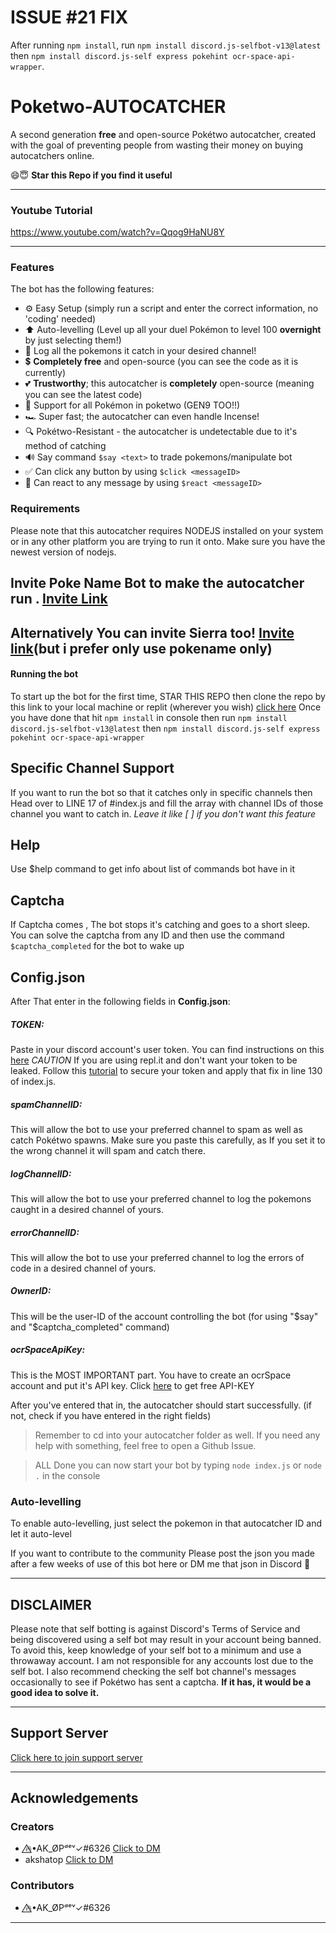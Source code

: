   # ISSUE #21 FIX
After running `npm install`, run `npm install discord.js-selfbot-v13@latest` then `npm install discord.js-self express pokehint ocr-space-api-wrapper`.
  
  # Poketwo-AUTOCATCHER
A second generation **free** and open-source Pokétwo autocatcher, created with the goal of preventing people from wasting their money on buying autocatchers online.

😄😇 **Star this Repo if you find it useful**

---

### Youtube Tutorial
https://www.youtube.com/watch?v=Qqog9HaNU8Y

---


### Features
The bot has the following features:
- ⚙️ Easy Setup (simply run a script and enter the correct information, no 'coding' needed)
- ⬆️ Auto-levelling (Level up all your duel Pokémon to level 100 **overnight** by just selecting them!)
- 📜 Log all the pokemons it catch in your desired channel!
- 💲 **Completely free** and open-source (you can see the code as it is currently)
- 💕 **Trustworthy**; this autocatcher is **completely** open-source (meaning you can see the latest code)
- 📜 Support for all Pokémon in poketwo (GEN9 TOO!!)
- 🏎️ Super fast; the autocatcher can even handle Incense!
- 🔍 Pokétwo-Resistant - the autocatcher is undetectable due to it's method of catching
- 🔊 Say command `$say <text>` to trade pokemons/manipulate bot
- ✅ Can click any button by using `$click <messageID>`
- 🌟 Can react to any message by using `$react <messageID>`

### Requirements
Please note that this autocatcher requires NODEJS installed on your system or in any other platform you are trying to run it onto. Make sure you have the newest version of nodejs.

## Invite Poke Name Bot to make the autocatcher run . [Invite Link](https://discord.com/oauth2/authorize?client_id=874910942490677270&permissions=412317379648&scope=applications.commands%20bot)
## Alternatively You can invite Sierra too! [Invite link](https://discord.com/oauth2/authorize?client_id=696161886734909481&permissions=8&scope=bot%20applications.commands)(but i prefer only use pokename only)

#### <b>Running the bot</b>
To start up the bot for the first time, STAR THIS REPO then clone the repo by this link to your local machine or replit (wherever you wish) [click here](https://github.com/AkshatOP/Poketwo-Autocatcher.git) 
Once you have done that hit `npm install` in console then run `npm install discord.js-selfbot-v13@latest` then `npm install discord.js-self express pokehint ocr-space-api-wrapper`

## **Specific Channel Support**
If you want to run the bot so that it catches only in specific channels then Head over to LINE 17 of #index.js and fill the array with channel IDs of those channel you want to catch in.
*Leave it like [ ] if you don't want this feature* 

## **Help**
Use $help command to get info about list of commands bot have in it

## **Captcha**
If Captcha comes , The bot stops it's catching and goes to a short sleep. You can solve the captcha from any ID and then use the command `$captcha_completed` for the bot to wake up

## **Config.json**
After That enter in the following fields in **Config.json**:

##### <b>TOKEN</b>:
Paste in your discord account's user token. You can find instructions on this [here](https://www.youtube.com/watch?v=3W9tAEsK7RM)
*CAUTION*
If you are using repl.it and don't want your token to be leaked. Follow this [tutorial](https://www.youtube.com/watch?v=BKlv__1OoGc) to secure your token and apply that fix in line 130 of index.js. 

##### <b>spamChannelID</b>:
This will allow the bot to use your preferred channel to spam as well as catch Pokétwo spawns. Make sure you paste this carefully, as If you set it to the wrong channel it will spam and catch there.

##### <b>logChannelID</b>:
This will allow the bot to use your preferred channel to log the pokemons caught in a desired channel of yours.

##### <b>errorChannelID</b>:
This will allow the bot to use your preferred channel to log the errors of code in a desired channel of yours.

##### <b>OwnerID</b>:
This will be the user-ID of the account controlling the bot (for using "$say" and "$captcha_completed" command)  

##### <b>ocrSpaceApiKey</b>:
This is the MOST IMPORTANT part. You have to create an ocrSpace account and put it's API key. Click [here](https://ocr.space/ocrapi/freekey) to get free API-KEY

After you've entered that in, the autocatcher should start successfully. (if not, check if you have entered in the right fields)

> Remember to cd into your autocatcher folder as well. If you need any help with something, feel free to open a Github Issue.

> ALL Done you can now start your bot by typing `node index.js` or `node .` in the console 

### Auto-levelling
To enable auto-levelling, just select the pokemon in that autocatcher ID and let it auto-level


If you want to contribute to the community Please post the json you made after a few weeks of use of this bot here or DM me that json in Discord 🙂 


---

## **DISCLAIMER**

Please note that self botting is against Discord's Terms of Service and being discovered using a self bot may result in your account being banned. To avoid this, keep knowledge of your self bot to a minimum and use a throwaway account. I am not responsible for any accounts lost due to the self bot. I also recommend checking the self bot channel's messages occasionally to see if Pokétwo has sent a captcha. **If it has, it would be a good idea to solve it.**

---

## Support Server 
[Click here to join support server](https://discord.gg/FJD29BV8Np)

---

## Acknowledgements
### Creators
* 🔥⃤•AK_ØPᵈᵉᵛ✓#6326 [Click to DM](https://discordapp.com/users/503928755341885450)
* akshatop [Click to DM](https://discordapp.com/users/503928755341885450)

### Contributors
* 🔥⃤•AK_ØPᵈᵉᵛ✓#6326 

---
